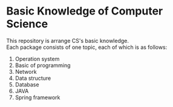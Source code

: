 # Basic Knowledge of Computer Science
This repository is arrange CS's basic knowledge.  
Each package consists of one topic, each of which is as follows:

1. Operation system
2. Basic of programming
3. Network
4. Data structure
5. Database
6. JAVA
7. Spring framework
